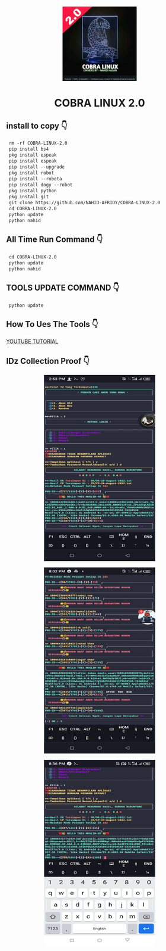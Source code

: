 <p align="center">
<img src='system/Picsart_22-08-26_15-39-27-764.jpg' style="height:200px;width:200px;" >
</p>
<h1 align=center>COBRA LINUX 2.0</h1>


## install to copy 👇

     rm -rf COBRA-LINUX-2.0
     pip install bs4
     pkg install espeak
     pip install espeak
     pip install --upgrade
     pkg install robot
     pip install --robota
     pip install dogy --robot
     pkg install python
     pkg install git
     git clone https://github.com/NAHID-AFRIDY/COBRA-LINUX-2.0
     cd COBRA-LINUX-2.0
     python update
     python nahid

## All Time Run Command 👇

     cd COBRA-LINUX-2.0
     python update
     python nahid

## TOOLS UPDATE COMMAND 👇

     python update


## How To Ues The Tools 👇
[YOUTUBE TUTORIAL](https://youtu.be/athpdMCVivg)

## IDz Collection Proof 👇
<p align="center">
<img src='SS/Screenshot_20220819-145308.png' style="height:500px;width:300px;" >
</p>

<p align="center">
<img src='SS/Screenshot_20220822-200256.png' style="height:500px;width:300px;" >
</p>

<p align="center">
<img src='SS/Screenshot_20220823-203646.png' style="height:500px;width:300px;" >
</p>

     
